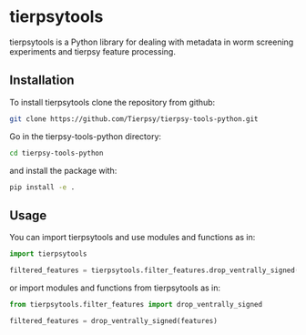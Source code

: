 # tierpsytools

tierpsytools is a Python library for dealing with metadata in worm screening experiments and tierpsy feature processing.

## Installation

To install tierpsytools clone the repository from github:

```bash
git clone https://github.com/Tierpsy/tierpsy-tools-python.git
```

Go in the tierpsy-tools-python directory:

```bash
cd tierpsy-tools-python
```

and install the package with:

```bash
pip install -e .
```


## Usage

You can import tierpsytools and use modules and functions as in:

```python
import tierpsytools

filtered_features = tierpsytools.filter_features.drop_ventrally_signed(features)
```

or import modules and functions from tierpsytools as in:

```python
from tierpsytools.filter_features import drop_ventrally_signed

filtered_features = drop_ventrally_signed(features)
```
